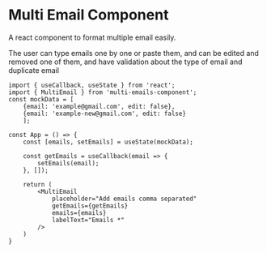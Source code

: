 
# Multi Email Component

A react component to format multiple email easily.

The user can type emails one by one or paste them,
and can be edited and removed one of them, and have validation about the type of email and duplicate email

```
import { useCallback, useState } from 'react';
import { MultiEmail } from 'multi-emails-component';
const mockData = [
    {email: 'example@gmail.com', edit: false}, 
    {email: 'example-new@gmail.com', edit: false}
    ];

const App = () => {
    const [emails, setEmails] = useState(mockData);

    const getEmails = useCallback(email => {
        setEmails(email);
    }, []);

    return (
        <MultiEmail 
            placeholder="Add emails comma separated" 
            getEmails={getEmails} 
            emails={emails} 
            labelText="Emails *"
        /> 
    )
}
```